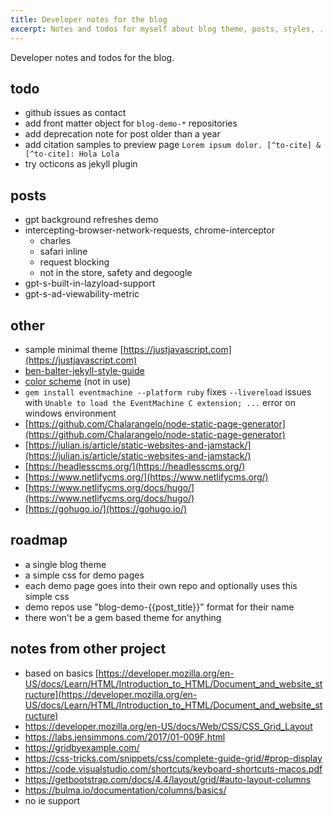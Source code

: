 ```yaml
---
title: Developer notes for the blog
excerpt: Notes and todos for myself about blog theme, posts, styles, ...
---
```


Developer notes and todos for the blog.

## todo

- github issues as contact
- add front matter object for `blog-demo-*` repositories
- add deprecation note for post older than a year
- add citation samples to preview page `Lorem ipsum dolor. [^to-cite] & [^to-cite]: Hola Lola`
- try octicons as jekyll plugin

## posts

- gpt background refreshes demo
- intercepting-browser-network-requests, chrome-interceptor
  - charles
  - safari inline
  - request blocking
  - not in the store, safety and degoogle
- gpt-s-built-in-lazyload-support
- gpt-s-ad-viewability-metric


## other

- sample minimal theme [https://justjavascript.com](https://justjavascript.com)
- [ben-balter-jekyll-style-guide](http://ben.balter.com/jekyll-style-guide/)
- [color scheme](https://coolors.co/195cb5-d3dce5-fcfdff-3c88d8-177dea) (not in use)
- `gem install eventmachine --platform ruby` fixes `--livereload` issues with `Unable to load the EventMachine C extension; ...` error on windows environment
- [https://github.com/Chalarangelo/node-static-page-generator](https://github.com/Chalarangelo/node-static-page-generator)
- [https://julian.is/article/static-websites-and-jamstack/](https://julian.is/article/static-websites-and-jamstack/)
- [https://headlesscms.org/](https://headlesscms.org/)
- [https://www.netlifycms.org/](https://www.netlifycms.org/)
- [https://www.netlifycms.org/docs/hugo/](https://www.netlifycms.org/docs/hugo/)
- [https://gohugo.io/](https://gohugo.io/)

## roadmap

- a single blog theme
- a simple css for demo pages
- each demo page goes into their own repo and optionally uses this simple css
- demo repos use "blog-demo-{{post_title}}" format for their name
- there won't be a gem based theme for anything

## notes from other project

- based on basics [https://developer.mozilla.org/en-US/docs/Learn/HTML/Introduction_to_HTML/Document_and_website_structure](https://developer.mozilla.org/en-US/docs/Learn/HTML/Introduction_to_HTML/Document_and_website_structure)
- https://developer.mozilla.org/en-US/docs/Web/CSS/CSS_Grid_Layout
- https://labs.jensimmons.com/2017/01-009F.html
- https://gridbyexample.com/
- https://css-tricks.com/snippets/css/complete-guide-grid/#prop-display
- https://code.visualstudio.com/shortcuts/keyboard-shortcuts-macos.pdf
- https://getbootstrap.com/docs/4.4/layout/grid/#auto-layout-columns
- https://bulma.io/documentation/columns/basics/
- no ie support